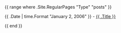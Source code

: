 {{ range where .Site.RegularPages "Type" "posts" }}
<article>
<p>{{ .Date | time.Format "January 2, 2006" }} - <a href="{{ .RelPermalink }}">{{ .Title }}</a></p>
</article>
{{ end }}